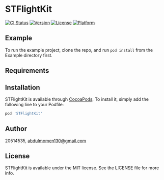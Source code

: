 # STFlightKit

[![CI Status](https://img.shields.io/travis/20514535/STFlightKit.svg?style=flat)](https://travis-ci.org/20514535/STFlightKit)
[![Version](https://img.shields.io/cocoapods/v/STFlightKit.svg?style=flat)](https://cocoapods.org/pods/STFlightKit)
[![License](https://img.shields.io/cocoapods/l/STFlightKit.svg?style=flat)](https://cocoapods.org/pods/STFlightKit)
[![Platform](https://img.shields.io/cocoapods/p/STFlightKit.svg?style=flat)](https://cocoapods.org/pods/STFlightKit)

## Example

To run the example project, clone the repo, and run `pod install` from the Example directory first.

## Requirements

## Installation

STFlightKit is available through [CocoaPods](https://cocoapods.org). To install
it, simply add the following line to your Podfile:

```ruby
pod 'STFlightKit'
```

## Author

20514535, abdulmomen130@gmail.com

## License

STFlightKit is available under the MIT license. See the LICENSE file for more info.
